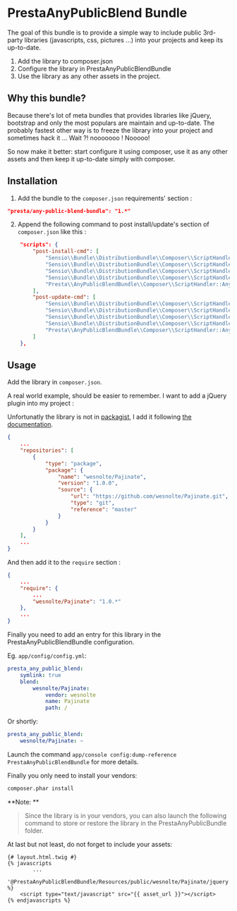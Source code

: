 # PrestaAnyPublicBlend Bundle

The goal of this bundle is to provide a simple way to include public 3rd-party 
libraries (javascripts, css, pictures ...) into your projects and keep its up-to-date.

1. Add the library to composer.json
2. Configure the library in PrestaAnyPublicBlendBundle
3. Use the library as any other assets in the project.

## Why this bundle?

Because there's lot of meta bundles that provides libraries like jQuery, bootstrap
and only the most populars are maintain and up-to-date.
The probably fastest other way is to freeze the library into your project and sometimes hack it ...
Wait ?! nooooooo ! Nooooo! 

So now make it better: start configure it using composer, use it as any other assets
and then keep it up-to-date simply with composer.

## Installation

1. Add the bundle to the `composer.json` requirements' section :

~~~json
"presta/any-public-blend-bundle": "1.*"
~~~

2. Append the following command to post install/update's section of `composer.json` like this :

~~~json
    "scripts": {
        "post-install-cmd": [
            "Sensio\\Bundle\\DistributionBundle\\Composer\\ScriptHandler::buildBootstrap",
            "Sensio\\Bundle\\DistributionBundle\\Composer\\ScriptHandler::clearCache",
            "Sensio\\Bundle\\DistributionBundle\\Composer\\ScriptHandler::installAssets",
            "Sensio\\Bundle\\DistributionBundle\\Composer\\ScriptHandler::installRequirementsFile",
            "Presta\\AnyPublicBlendBundle\\Composer\\ScriptHandler::AnyPublicBlend"
        ],
        "post-update-cmd": [
            "Sensio\\Bundle\\DistributionBundle\\Composer\\ScriptHandler::buildBootstrap",
            "Sensio\\Bundle\\DistributionBundle\\Composer\\ScriptHandler::clearCache",
            "Sensio\\Bundle\\DistributionBundle\\Composer\\ScriptHandler::installAssets",
            "Sensio\\Bundle\\DistributionBundle\\Composer\\ScriptHandler::installRequirementsFile",
            "Presta\\AnyPublicBlendBundle\\Composer\\ScriptHandler::AnyPublicBlend"
        ]
    },
~~~

## Usage

Add the library in `composer.json`.

A real world example, should be easier to remember. I want to add a jQuery plugin 
into my project :

Unfortunatly the library is not in [packagist][2], I add it following [the documentation][1].

~~~json
{
    ...
    "repositories": [
        { 
            "type": "package",
            "package": { 
                "name": "wesnolte/Pajinate",
                "version": "1.0.0",
                "source": { 
                    "url": "https://github.com/wesnolte/Pajinate.git",
                    "type": "git",
                    "reference": "master"
                } 
            }
        }
    ],
    ...
}
~~~

And then add it to the `require` section :

~~~json
{
    ...
    "require": {
        ...
        "wesnolte/Pajinate": "1.0.*"
    },
    ...
}
~~~

Finally you need to add an entry for this library in the PrestaAnyPublicBlendBundle 
configuration.

Eg. `app/config/config.yml`:

~~~yaml
presta_any_public_blend:
    symlink: true
    blend:
        wesnolte/Pajinate:
            vendor: wesnolte
            name: Pajinate
            path: /
~~~

Or shortly:

~~~yaml
presta_any_public_blend:
    wesnolte/Pajinate: ~
~~~

Launch the command `app/console config:dump-reference PrestaAnyPublicBlendBundle` 
for more details.


Finally you only need to install your vendors: 

~~~bash
composer.phar install
~~~

**Note: ** 

> Since the library is in your vendors, you can also launch the following command 
to store or restore the library in the PrestaAnyPublicBundle folder.

At last but not least, do not forget to include your assets:

~~~twig
{# layout.html.twig #}
{% javascripts
        ...
    '@PrestaAnyPublicBlendBundle/Resources/public/wesnolte/Pajinate/jquery.pajinate.js'
%}
    <script type="text/javascript" src="{{ asset_url }}"></script>
{% endjavascripts %}
~~~

[1]: http://getcomposer.org/doc/05-repositories.md#package-2
[2]: https://packagist.org/
